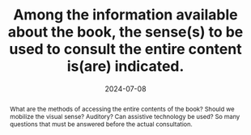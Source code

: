 ---
N: 
Rubrique: 
title: Among the information available about the book, the sense(s) to be used to consult the entire content is(are) indicated. 
abstract: What are the methods of accessing the entire contents of the book? Should we mobilize the visual sense? Auditory? Can assistive technology be used? So many questions that must be answered before the actual consultation.
categories: ["Information before consultation"]
agrege: O0000-E083
opquast: '0000'
indiceebook: '83'
description: "Rule n° 083"
before: "082"
weight: "083"
after: "084"
actif: '1'
layout: rules
date: 2024-07-08
tags: ["Accessibility", "access mode"]
objectif: ["Allow you to anticipate the means of consulting the book", "Limit the risk of complaints"]
Meo: ["Associate the information with the book", "Include the information on the book's presentation page"]
Controle: ["Check the presence of an indication on the senses to be used to read the entire content."]
epubcheck: 
ace: 
Source: ["SNE"]
Referentiel: ["EPUB schema.org : accessMode et accessModeSufficient", "ONIX
	List 196, codes 51 All non-decorative content supports reading via pre-recorded audio et 52 All non-decorative content supports reading without sight"]
Steps: ["", ""]
pertinence: 1
---